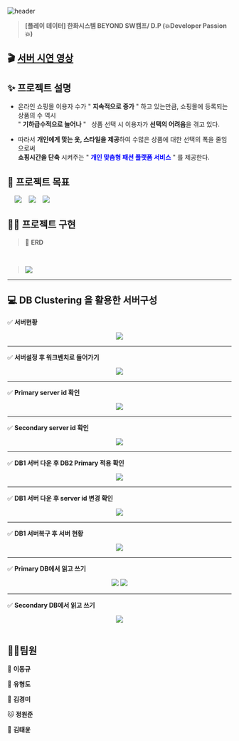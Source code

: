 ![header](https://capsule-render.vercel.app/api?type=Waving&color=F7BE81&height=250&section=header&text=👕LONUA👕&desc=All%20For%20Individual%20Customized%20Fashion&descSize=20&descAlign=50&descAlignY=70&fontSize=100&animation=fadeIn&fontColor=B404AE)
> **[플레이 데이터] 한화시스템 BEYOND SW캠프/ D.P (💥Developer Passion💥)**


## 🎬 [서버 시연 영상](https://youtu.be/oUENDKls7C4)   


## ✨ 프로젝트 설명

 - 온라인 쇼핑몰 이용자 수가 " **지속적으로 증가** " 하고 있는만큼, 쇼핑몰에 등록되는 상품의 수 역시  
   " **기하급수적으로 늘어나** " &nbsp;&nbsp;상품 선택 시 이용자가 **선택의 어려움**을 겪고 있다.
 
 
 - 따라서 **개인에게 맞는 옷, 스타일을 제공**하여 수많은 상품에 대한 선택의 폭을 줄임으로써  
   **쇼핑시간을 단축** 시켜주는 " **<span style="color:blue">개인 맞춤형 패션 플랫폼 서비스</span>** " 를 제공한다.
## 📌 프로젝트 목표
&nbsp;&nbsp;&nbsp;&nbsp;<img src="https://img.shields.io/badge/L i n u x-FCC624?style=flat&logo=linux&logoColor=black"></a>
&nbsp;&nbsp;&nbsp;<img src="https://img.shields.io/badge/MySQL InnoDB-4479A1?style=flat&logo=MySQL&logoColor=white"/></a>
&nbsp;&nbsp;&nbsp;<img src="https://img.shields.io/badge/CentOS   8-262577?style=flat&logo=centos&logoColor=white&color=purple"/></a></a>


## 🙆‍♀️ 프로젝트 구현

> 📝 **ERD**
<br>

><img src="./img/ERD.PNG"/>

---

## 💻 DB Clustering 을 활용한 서버구성
✅ **서버현황**
<center>
    <img src="./img/gif/01_서버현황.gif" />
</center>

---

✅ **서버설정 후 워크벤치로 들어가기**
<center>
    <img src="./img/gif/02_워크벤치로 들어가기.gif" />
</center>

---

✅ **Primary server id 확인**
<center>
    <img src="./img/gif/03_프라이머리 서버아이디 확인.gif" />
</center>

---

✅ **Secondary server id 확인**
<center>
    <img src="./img/gif/04_세컨더리 서버아이디 확인.gif" />
</center>

---

✅ **DB1 서버 다운 후 DB2 Primary 적용 확인**
<center>
    <img src="./img/gif/05_DB1 죽였을때.gif" />
</center>

---

✅ **DB1 서버 다운 후 server id 변경 확인**
<center>
    <img src="./img/gif/06_DB1 죽이고 6446접속.gif" />
</center>

---

✅ **DB1 서버복구 후 서버 현황**
<center>
    <img src="./img/gif/07_DB1다시 살렸을때 서버 현황.gif" />
</center>

---

✅ **Primary DB에서 읽고 쓰기**
<center>
    <img src="./img/gif/08_프라이머리에서 읽기.gif" />
    <img src="./img/gif/09_프라이머리에서 쓰기.gif" />
</center>

---

✅ **Secondary DB에서 읽고 쓰기**
<center>
    <img src="./img/gif/10_세컨더리에서 읽기쓰기.gif" />
</center>




<br>


## 🤼‍♂️팀원

🐯 **이동규**

🐶 **유형도**

🐺 **김경미**

🐱 **정원준**

🦁 **김태윤**
